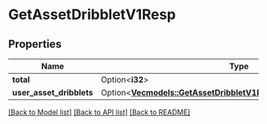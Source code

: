 # GetAssetDribbletV1Resp

## Properties

Name | Type | Description | Notes
------------ | ------------- | ------------- | -------------
**total** | Option<**i32**> |  | [optional]
**user_asset_dribblets** | Option<[**Vec<models::GetAssetDribbletV1RespUserAssetDribbletsInner>**](GetAssetDribbletV1Resp_userAssetDribblets_inner.md)> |  | [optional]

[[Back to Model list]](../README.md#documentation-for-models) [[Back to API list]](../README.md#documentation-for-api-endpoints) [[Back to README]](../README.md)


